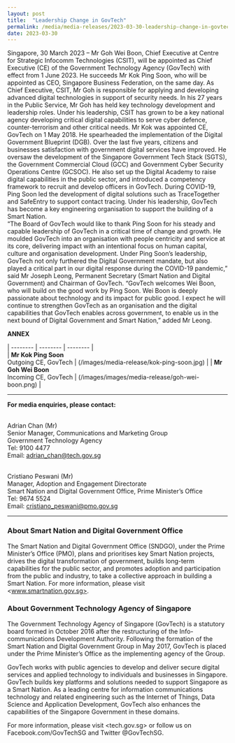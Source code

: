 ```yaml
---
layout: post
title:  "Leadership Change in GovTech"
permalink: /media/media-releases/2023-03-30-leadership-change-in-govtech
date: 2023-03-30
---
```

Singapore, 30 March 2023 – Mr Goh Wei Boon, Chief Executive at Centre for Strategic Infocomm Technologies (CSIT), will be appointed as Chief Executive (CE) of the Government Technology Agency (GovTech) with effect from 1 June 2023. He succeeds Mr Kok Ping Soon, who will be appointed as CEO, Singapore Business Federation, on the same day.
As Chief Executive, CSIT, Mr Goh is responsible for applying and developing advanced digital technologies in support of security needs. In his 27 years in the Public Service, Mr Goh has held key technology development and leadership roles. Under his leadership, CSIT has grown to be a key national agency developing critical digital capabilities to serve cyber defence, counter-terrorism and other critical needs.
Mr Kok was appointed CE, GovTech on 1 May 2018. He spearheaded the implementation of the Digital Government Blueprint (DGB). Over the last five years, citizens and businesses satisfaction with government digital services have improved. He oversaw the development of the Singapore Government Tech Stack (SGTS), the Government Commercial Cloud (GCC) and Government Cyber Security Operations Centre (GCSOC). He also set up the Digital Academy to raise digital capabilities in the public sector, and introduced a competency framework to recruit and develop officers in GovTech. During COVID-19, Ping Soon led the development of digital solutions such as TraceTogether and SafeEntry to support contact tracing. Under his leadership, GovTech has become a key engineering organisation to support the building of a Smart Nation.  
“The Board of GovTech would like to thank Ping Soon for his steady and capable leadership of GovTech in a critical time of change and growth. He moulded GovTech into an organisation with people centricity and service at its core, delivering impact with an intentional focus on human capital, culture and organisation development. Under Ping Soon’s leadership, GovTech not only furthered the Digital Government mandate, but also played a critical part in our digital response during the COVID-19 pandemic,” said Mr Joseph Leong, Permanent Secretary (Smart Nation and Digital Government) and Chairman of GovTech.
“GovTech welcomes Wei Boon, who will build on the good work by Ping Soon. Wei Boon is deeply passionate about technology and its impact for public good. I expect he will continue to strengthen GovTech as an organisation and the digital capabilities that GovTech enables across government, to enable us in the next bound of Digital Government and Smart Nation,” added Mr Leong.


**ANNEX**

| -------- | -------- | -------- |  
| **Mr Kok Ping Soon** <br>Outgoing CE, GovTech | (/images/media-release/kok-ping-soon.jpg) |
| **Mr Goh Wei Boon** <br>Incoming CE, GovTech | (/images/images/media-release/goh-wei-boon.png) |

---

**For media enquiries, please contact:**

<br>Adrian Chan (Mr)
<br>Senior Manager, Communications and Marketing Group
<br>Government Technology Agency 
<br>Tel: 9100 4477 
<br>Email: <adrian_chan@tech.gov.sg> 

<br>Cristiano Peswani (Mr)
<br>Manager, Adoption and Engagement Directorate
<br>Smart Nation and Digital Government Office, Prime Minister’s Office
<br>Tel: 9674 5524
<br>Email: <cristiano_peswani@pmo.gov.sg>

---

### **About Smart Nation and Digital Government Office**
The Smart Nation and Digital Government Office (SNDGO), under the Prime Minister’s Office (PMO), plans and prioritises key Smart Nation projects, drives the digital transformation of government, builds long-term capabilities for the public sector, and promotes adoption and participation from the public and industry, to take a collective approach in building a Smart Nation.
For more information, please visit <www.smartnation.gov.sg>.

### **About Government Technology Agency of Singapore**
The Government Technology Agency of Singapore (GovTech) is a statutory board formed in October 2016 after the restructuring of the Info-communications Development Authority. Following the formation of the Smart Nation and Digital Government Group in May 2017, GovTech is placed under the Prime Minister’s Office as the implementing agency of the Group.
 
GovTech works with public agencies to develop and deliver secure digital services and applied technology to individuals and businesses in Singapore. GovTech builds key platforms and solutions needed to support Singapore as a Smart Nation. As a leading centre for information communications technology and related engineering such as the Internet of Things, Data Science and Application Development, GovTech also enhances the capabilities of the Singapore Government in these domains. 

For more information, please visit <tech.gov.sg> or follow us on Facebook.com/GovTechSG and Twitter @GovTechSG.
